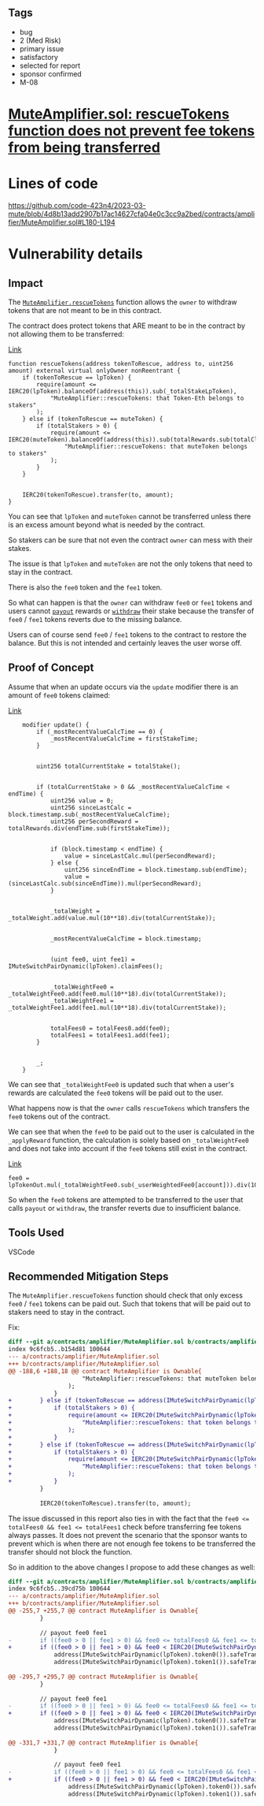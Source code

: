 ## Tags

- bug
- 2 (Med Risk)
- primary issue
- satisfactory
- selected for report
- sponsor confirmed
- M-08

# [MuteAmplifier.sol: rescueTokens function does not prevent fee tokens from being transferred](https://github.com/code-423n4/2023-03-mute-findings/issues/18) 

# Lines of code

https://github.com/code-423n4/2023-03-mute/blob/4d8b13add2907b17ac14627cfa04e0c3cc9a2bed/contracts/amplifier/MuteAmplifier.sol#L180-L194


# Vulnerability details

## Impact
The [`MuteAmplifier.rescueTokens`](https://github.com/code-423n4/2023-03-mute/blob/4d8b13add2907b17ac14627cfa04e0c3cc9a2bed/contracts/amplifier/MuteAmplifier.sol#L180-L194) function allows the `owner` to withdraw tokens that are not meant to be in this contract.  

The contract does protect tokens that ARE meant to be in the contract by not allowing them to be transferred:  

[Link](https://github.com/code-423n4/2023-03-mute/blob/4d8b13add2907b17ac14627cfa04e0c3cc9a2bed/contracts/amplifier/MuteAmplifier.sol#L180-L194)  
```solidity
function rescueTokens(address tokenToRescue, address to, uint256 amount) external virtual onlyOwner nonReentrant {
    if (tokenToRescue == lpToken) {
        require(amount <= IERC20(lpToken).balanceOf(address(this)).sub(_totalStakeLpToken),
            "MuteAmplifier::rescueTokens: that Token-Eth belongs to stakers"
        );
    } else if (tokenToRescue == muteToken) {
        if (totalStakers > 0) {
            require(amount <= IERC20(muteToken).balanceOf(address(this)).sub(totalRewards.sub(totalClaimedRewards)),
                "MuteAmplifier::rescueTokens: that muteToken belongs to stakers"
            );
        }
    }


    IERC20(tokenToRescue).transfer(to, amount);
}
```

You can see that `lpToken` and `muteToken` cannot be transferred unless there is an excess amount beyond what is needed by the contract.  

So stakers can be sure that not even the contract `owner` can mess with their stakes.  

The issue is that `lpToken` and `muteToken` are not the only tokens that need to stay in the contract.  

There is also the `fee0` token and the `fee1` token.  

So what can happen is that the `owner` can withdraw `fee0` or `fee1` tokens and users cannot [`payout`](https://github.com/code-423n4/2023-03-mute/blob/4d8b13add2907b17ac14627cfa04e0c3cc9a2bed/contracts/amplifier/MuteAmplifier.sol#L275-L311) rewards or [`withdraw`](https://github.com/code-423n4/2023-03-mute/blob/4d8b13add2907b17ac14627cfa04e0c3cc9a2bed/contracts/amplifier/MuteAmplifier.sol#L228-L270) their stake because the transfer of `fee0` / `fee1` tokens reverts due to the missing balance.  

Users can of course send `fee0` / `fee1` tokens to the contract to restore the balance. But this is not intended and certainly leaves the user worse off.  

## Proof of Concept
Assume that when an update occurs via the `update` modifier there is an amount of `fee0` tokens claimed:  

[Link](https://github.com/code-423n4/2023-03-mute/blob/4d8b13add2907b17ac14627cfa04e0c3cc9a2bed/contracts/amplifier/MuteAmplifier.sol#L88-L121)  
```solidity
    modifier update() {
        if (_mostRecentValueCalcTime == 0) {
            _mostRecentValueCalcTime = firstStakeTime;
        }


        uint256 totalCurrentStake = totalStake();


        if (totalCurrentStake > 0 && _mostRecentValueCalcTime < endTime) {
            uint256 value = 0;
            uint256 sinceLastCalc = block.timestamp.sub(_mostRecentValueCalcTime);
            uint256 perSecondReward = totalRewards.div(endTime.sub(firstStakeTime));


            if (block.timestamp < endTime) {
                value = sinceLastCalc.mul(perSecondReward);
            } else {
                uint256 sinceEndTime = block.timestamp.sub(endTime);
                value = (sinceLastCalc.sub(sinceEndTime)).mul(perSecondReward);
            }


            _totalWeight = _totalWeight.add(value.mul(10**18).div(totalCurrentStake));


            _mostRecentValueCalcTime = block.timestamp;


            (uint fee0, uint fee1) = IMuteSwitchPairDynamic(lpToken).claimFees();


            _totalWeightFee0 = _totalWeightFee0.add(fee0.mul(10**18).div(totalCurrentStake));
            _totalWeightFee1 = _totalWeightFee1.add(fee1.mul(10**18).div(totalCurrentStake));


            totalFees0 = totalFees0.add(fee0);
            totalFees1 = totalFees1.add(fee1);
        }


        _;
    }
```

We can see that `_totalWeightFee0` is updated such that when a user's rewards are calculated the `fee0` tokens will be paid out to the user.  

What happens now is that the `owner` calls `rescueTokens` which transfers the `fee0` tokens out of the contract.  

We can see that when the `fee0` to be paid out to the user is calculated in the `_applyReward` function, the calculation is solely based on `_totalWeightFee0` and does not take into account if the `fee0` tokens still exist in the contract.  

[Link](https://github.com/code-423n4/2023-03-mute/blob/4d8b13add2907b17ac14627cfa04e0c3cc9a2bed/contracts/amplifier/MuteAmplifier.sol#L379)  
```solidity
fee0 = lpTokenOut.mul(_totalWeightFee0.sub(_userWeightedFee0[account])).div(10**18);
```

So when the `fee0` tokens are attempted to be transferred to the user that calls `payout` or `withdraw`, the transfer reverts due to insufficient balance.  

## Tools Used
VSCode

## Recommended Mitigation Steps
The `MuteAmplifier.rescueTokens` function should check that only excess `fee0` / `fee1` tokens can be paid out. Such that tokens that will be paid out to stakers need to stay in the contract.  

Fix:  
```diff
diff --git a/contracts/amplifier/MuteAmplifier.sol b/contracts/amplifier/MuteAmplifier.sol
index 9c6fcb5..b154d81 100644
--- a/contracts/amplifier/MuteAmplifier.sol
+++ b/contracts/amplifier/MuteAmplifier.sol
@@ -188,6 +188,18 @@ contract MuteAmplifier is Ownable{
                     "MuteAmplifier::rescueTokens: that muteToken belongs to stakers"
                 );
             }
+        } else if (tokenToRescue == address(IMuteSwitchPairDynamic(lpToken).token0())) {
+            if (totalStakers > 0) {
+                require(amount <= IERC20(IMuteSwitchPairDynamic(lpToken).token0()).balanceOf(address(this)).sub(totalFees0.sub(totalClaimedFees0)),
+                    "MuteAmplifier::rescueTokens: that token belongs to stakers"
+                );
+            }
+        } else if (tokenToRescue == address(IMuteSwitchPairDynamic(lpToken).token1())) {
+            if (totalStakers > 0) {
+                require(amount <= IERC20(IMuteSwitchPairDynamic(lpToken).token1()).balanceOf(address(this)).sub(totalFees1.sub(totalClaimedFees1)),
+                    "MuteAmplifier::rescueTokens: that token belongs to stakers"
+                );
+            }
         }
 
         IERC20(tokenToRescue).transfer(to, amount);
```

The issue discussed in this report also ties in with the fact that the `fee0 <= totalFees0 && fee1 <= totalFees1` check before transferring fee tokens always passes. It does not prevent the scenario that the sponsor wants to prevent which is when there are not enough fee tokens to be transferred the transfer should not block the function.  

So in addition to the above changes I propose to add these changes as well:  

```diff
diff --git a/contracts/amplifier/MuteAmplifier.sol b/contracts/amplifier/MuteAmplifier.sol
index 9c6fcb5..39cd75b 100644
--- a/contracts/amplifier/MuteAmplifier.sol
+++ b/contracts/amplifier/MuteAmplifier.sol
@@ -255,7 +255,7 @@ contract MuteAmplifier is Ownable{
         }
 
         // payout fee0 fee1
-        if ((fee0 > 0 || fee1 > 0) && fee0 <= totalFees0 && fee1 <= totalFees1) {
+        if ((fee0 > 0 || fee1 > 0) && fee0 < IERC20(IMuteSwitchPairDynamic(lpToken).token0()).balanceOf(address(this)) && fee1 < IERC20(IMuteSwitchPairDynamic(lpToken).token1()).balanceOf(address(this))) {
             address(IMuteSwitchPairDynamic(lpToken).token0()).safeTransfer(msg.sender, fee0);
             address(IMuteSwitchPairDynamic(lpToken).token1()).safeTransfer(msg.sender, fee1);
 
@@ -295,7 +295,7 @@ contract MuteAmplifier is Ownable{
         }
 
         // payout fee0 fee1
-        if ((fee0 > 0 || fee1 > 0) && fee0 <= totalFees0 && fee1 <= totalFees1) {
+        if ((fee0 > 0 || fee1 > 0) && fee0 < IERC20(IMuteSwitchPairDynamic(lpToken).token0()).balanceOf(address(this)) && fee1 < IERC20(IMuteSwitchPairDynamic(lpToken).token1()).balanceOf(address(this))) {
             address(IMuteSwitchPairDynamic(lpToken).token0()).safeTransfer(msg.sender, fee0);
             address(IMuteSwitchPairDynamic(lpToken).token1()).safeTransfer(msg.sender, fee1);
 
@@ -331,7 +331,7 @@ contract MuteAmplifier is Ownable{
             }
 
             // payout fee0 fee1
-            if ((fee0 > 0 || fee1 > 0) && fee0 <= totalFees0 && fee1 <= totalFees1) {
+            if ((fee0 > 0 || fee1 > 0) && fee0 < IERC20(IMuteSwitchPairDynamic(lpToken).token0()).balanceOf(address(this)) && fee1 < IERC20(IMuteSwitchPairDynamic(lpToken).token1()).balanceOf(address(this))) {
                 address(IMuteSwitchPairDynamic(lpToken).token0()).safeTransfer(account, fee0);
                 address(IMuteSwitchPairDynamic(lpToken).token1()).safeTransfer(account, fee1);
```